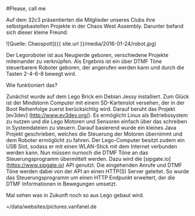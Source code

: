 #Please, call me

Auf dem 32c3 präsentierten die Mitglieder unseres Clubs ihre selbstgebastelten Projekte in der Chaos West Assembly.
Darunter befand sich dieser kleine Freund:

![Quelle: Chaospott]({{ site.url }}/media/2016-01-24/robot.jpg)

Der Legoroboter ist aus Neugierde geboren, verschiedene Projekte miteinander zu verknüpfen.
Als Ergebnis ist ein über DTMF Töne steuerbarere Roboter geboren, der angerufen werden kann und durch die Tasten 2-4-6-8 bewegt wird. 

Wie funktioniert das?

Zunächst wurde auf dem Lego Brick ein Debian Jessy installiert. Zum Glück ist der Mindstorm Computer mit einem SD-Kartenslot versehen, der in der Boot Reihenfolge zuerst berücksichtig wird. Darauf beruht das Projekt [ev3dev] (http://www.ev3dev.org/). Es ermöglicht Linux als Betriebssystem zu nutzen und die Lego Motoren und Sensoren einfach über das schreiben in Systemdateien zu steuern. 
Darauf basierend wurde ein kleines Java Projekt geschrieben, welches die Steuerung der Motoren übernimmt und dem Roboter ermöglicht zu fahren.
Der Lego-Computer besitzt zudem ein USB Slot, sodass er mit einen WLAN-Stick mit dem Internet verbunden werden kann.
Nun müssen nurnoch die DTMF Töne an das Steuerungsprogramm übermittelt werden. Dazu wird die [sipgate.io] (https://www.sipgate.io) API genutzt. Die eingehenden Anrufe und DTMF Töne werden dabei von der API an einen HTTP(S) Server geleitet.
So wurde das Steuerungsprogramm um einen HTTP Endpunkt erweitert, der die DTMF Informationen in Bewegungen umsetzt.

Mal sehen was in Zukunft noch so aus Lego gebaut wird. 

=/data/websites/pictures.vanfanel.de

